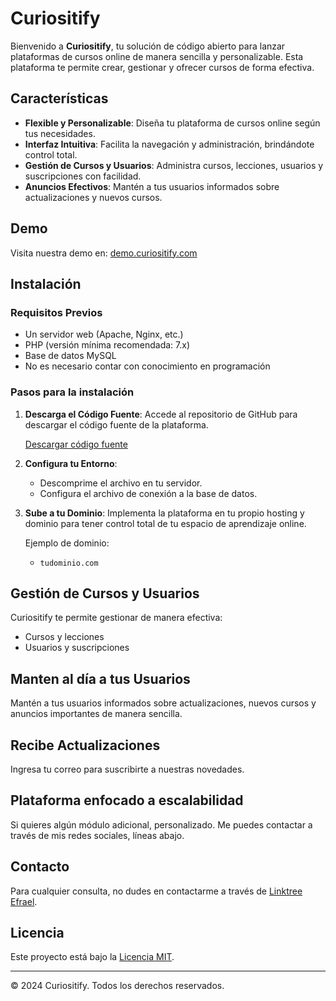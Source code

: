 # Curiositify

Bienvenido a **Curiositify**, tu solución de código abierto para lanzar plataformas de cursos online de manera sencilla y personalizable. Esta plataforma te permite crear, gestionar y ofrecer cursos de forma efectiva.

## Características

- **Flexible y Personalizable**: Diseña tu plataforma de cursos online según tus necesidades.
- **Interfaz Intuitiva**: Facilita la navegación y administración, brindándote control total.
- **Gestión de Cursos y Usuarios**: Administra cursos, lecciones, usuarios y suscripciones con facilidad.
- **Anuncios Efectivos**: Mantén a tus usuarios informados sobre actualizaciones y nuevos cursos.

## Demo

Visita nuestra demo en: [demo.curiositify.com](http://demo.curiositify.com)

## Instalación

### Requisitos Previos

- Un servidor web (Apache, Nginx, etc.)
- PHP (versión mínima recomendada: 7.x)
- Base de datos MySQL
- No es necesario contar con conocimiento en programación

### Pasos para la instalación

1. **Descarga el Código Fuente**:
   Accede al repositorio de GitHub para descargar el código fuente de la plataforma.

   [Descargar código fuente](https://github.com/EfraelTino/curiositify)

2. **Configura tu Entorno**:
   - Descomprime el archivo en tu servidor.
   - Configura el archivo de conexión a la base de datos.

3. **Sube a tu Dominio**:
   Implementa la plataforma en tu propio hosting y dominio para tener control total de tu espacio de aprendizaje online.

   Ejemplo de dominio:
   - `tudominio.com`

## Gestión de Cursos y Usuarios

Curiositify te permite gestionar de manera efectiva:

- Cursos y lecciones
- Usuarios y suscripciones

## Manten al día a tus Usuarios

Mantén a tus usuarios informados sobre actualizaciones, nuevos cursos y anuncios importantes de manera sencilla.

## Recibe Actualizaciones

Ingresa tu correo para suscribirte a nuestras novedades.

## Plataforma enfocado a escalabilidad

Si quieres algún módulo adicional, personalizado. Me puedes contactar a través de mis redes sociales, líneas abajo.

## Contacto

Para cualquier consulta, no dudes en contactarme a través de [Linktree Efrael](https://linktr.ee/efrael).

## Licencia

Este proyecto está bajo la [Licencia MIT](LICENSE).

---

© 2024 Curiositify. Todos los derechos reservados.
